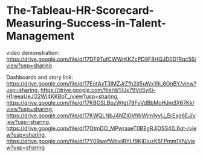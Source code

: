 # The-Tableau-HR-Scorecard-Measuring-Success-in-Talent-Management

video demonstration:
https://drive.google.com/file/d/17DF9TufCWWrKKZcPD9F8HQJD0D1Rqc56/view?usp=sharing

Dashboards and story link:
https://drive.google.com/file/d/17EotAxT3IMZJrZfh2it5uWx19i_6OnBY/view?usp=sharing, https://drive.google.com/file/d/17Jx79VdSyKi-H1reeaUeJO2Wl4KKBbT_/view?usp=sharing, https://drive.google.com/file/d/17KBGSLBozWtgt79FyVdBbMoHJm3X67Kk/view?usp=sharing, https://drive.google.com/file/d/17KWQLNbJ4NZIGVlWWjm1yvU_ErEsg6EJ/view?usp=sharing, https://drive.google.com/file/d/17OtmDO_MPwraaeT0BEgRJjDSS40_6qt-/view?usp=sharing, https://drive.google.com/file/d/17Y09wefWbviiRYLf9KjDiuzK5FPmm1YN/view?usp=sharing
